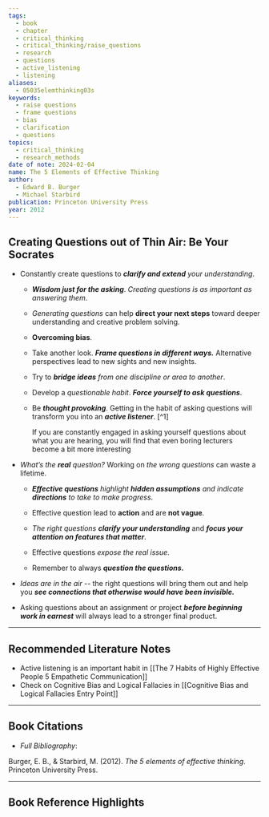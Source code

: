 ```yaml
---
tags:
  - book
  - chapter
  - critical_thinking
  - critical_thinking/raise_questions
  - research
  - questions
  - active_listening
  - listening
aliases:
  - 05035elemthinking03s
keywords:
  - raise questions
  - frame questions
  - bias
  - clarification
  - questions
topics:
  - critical_thinking
  - research_methods
date of note: 2024-02-04
name: The 5 Elements of Effective Thinking
author:
  - Edward B. Burger
  - Michael Starbird
publication: Princeton University Press
year: 2012
---
```


##  Creating Questions out of Thin Air: Be Your Socrates

- Constantly create questions to ***clarify and extend** your understanding*. 
  
	- ***Wisdom just for the asking***. *Creating questions is as important as answering them*.
	  
	- *Generating questions* can help **direct your next steps** toward deeper understanding and creative problem solving.
	  
	- **Overcoming bias**.
	  
	- Take another look. ***Frame questions in different ways.*** Alternative perspectives lead to new sights and new insights.
	  
	- Try to ***bridge ideas** from one discipline or area to another*.
	  
	- Develop a *questionable habit*. ***Force yourself to ask questions***. 
	  
	- Be ***thought provoking***. Getting in the habit of asking questions will transform you into an ***active listener***. [^1]
	  
	  If you are constantly engaged in asking yourself questions about what you are hearing, you will find that even boring lecturers become a bit more interesting
	  
- *What’s the **real** question?*  Working on *the wrong questions* can waste a lifetime.
  
	- ***Effective questions** highlight **hidden assumptions** and indicate **directions** to take to make progress*.
	  
	- Effective question lead to **action** and are **not vague**.
	  
	- *The right questions **clarify your understanding*** and ***focus your attention on features that matter***.
	  
	-  Effective questions *expose the real issue*.
	  
	- Remember to always ***question the questions.***
	  
- *Ideas are in the air* -- the right questions will bring them out and help you ***see connections that otherwise would have been invisible.***
  
- Asking questions about an assignment or project ***before beginning work in earnest*** will always lead to a stronger final product.



---

##  Recommended Literature Notes

- Active listening is an important habit in [[The 7 Habits of Highly Effective People 5 Empathetic Communication]]
- Check on Cognitive Bias and Logical Fallacies in [[Cognitive Bias and Logical Fallacies Entry Point]]


----------
## Book Citations

- *Full Bibliography*:

Burger, E. B., & Starbird, M. (2012). _The 5 elements of effective thinking_. Princeton University Press.

-----------
##  Book Reference Highlights

